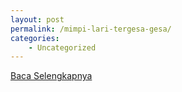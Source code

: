 ```yaml
---
layout: post
permalink: /mimpi-lari-tergesa-gesa/
categories:
    - Uncategorized
---
```


[Baca Selengkapnya](/04)